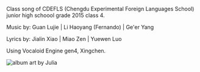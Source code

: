 Class song of CDEFLS (Chengdu Experimental Foreign Languages School) junior high schoool grade 2015 class 4.

Music by:
Guan Lujie | Li Haoyang (Fernando) | Ge'er Yang

Lyrics by:
Jialin Xiao | Miao Zen | Yuewen Luo

Using Vocaloid Engine gen4, Xingchen.

![album art by Julia](http://ae01.alicdn.com/kf/HTB11ZxSXjvuK1Rjy0Faxh42aVXac.jpeg)
